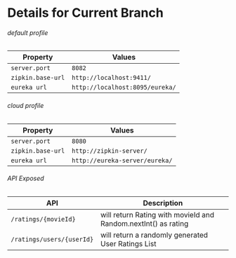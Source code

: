 # Details for Current Branch

###### default profile
|Property                   |Values                         |
|---------------------------|-------------------------------|
|`server.port`              |`8082`                         |
|`zipkin.base-url`          |`http://localhost:9411/`       |
|`eureka url`               |`http://localhost:8095/eureka/`|

###### cloud profile
|Property                   |Values                         |
|---------------------------|-------------------------------|
|`server.port`              |`8080`                         |
|`zipkin.base-url`          |`http://zipkin-server/`        |
|`eureka url`               |`http://eureka-server/eureka/` |


###### API Exposed
|API                        |Description                    |
|---------------------------|-------------------------------|
|`/ratings/{movieId}`       |will return Rating with movieId and Random.nextInt() as rating |
|`/ratings/users/{userId}`  |will return a randomly generated User Ratings List             |